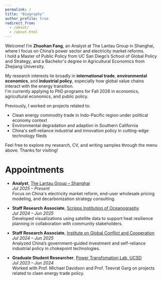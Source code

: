 ```yaml
---
permalink: /
title: "Biography"
author_profile: true
redirect_from: 
  - /about/
  - /about.html
---
```


Welcome! I’m **Zhuohan Fang**, an Analyst at The Lantau Group in Shanghai, where I focus on China’s power sector and electricity market reforms.  
I hold a Master of Public Policy from UC San Diego’s School of Global Policy and Strategy, and a Bachelor's degree in Agricultural Economics from Zhejiang University.

My research interests lie broadly in **international trade**, **environmental economics**, and **industrial policy**, especially how global value chains interact with the energy transition.  
I'm currently applying to PhD programs for Fall 2026 in economics, agricultural economics, and public policy.

Previously, I worked on projects related to:
- Clean energy commodity trade in Indo-Pacific region under political economy context
- Environmental degradation and adaption in Southern California
- China's self-reliance industrial and innovation policy in cutting-edge technology fileds

Feel free to explore my research, CV, and writing samples through the menu above. Thanks for visiting!


Appointments
======
- **Analyst**, [The Lantau Group – Shanghai](https://lantaugroup.com)  
  *Jul 2025 – Present*  
  Focus on China's electricity market reform, end-user wholesale pricing modeling, and decarbonization strategy consulting.

- **Staff Research Associate**, [Scripps Institution of Oceanography](https://socalheathub.org/)  
  *Jul 2024 – Jun 2025*  
  Developed visualizations using satellite data to support heat resilience planning in collaboration with community stakeholders.

- **Staff Research Associate**, [Institute on Global Conflict and Cooperation](https://igcc.ucsd.edu/)  
  *Jul 2024 – Jun 2025*  
  Analyzed China’s government-guided investment and self-reliance industrial policy in chokepoint technologies.
  
- **Graduate Student Researcher**, [Power Transfomation Lab, UCSD](https://gps.ucsd.edu)  
  *Jul 2023 – Jun 2024*  
  Worked with Prof. Michael Davidson and Prof. Teevrat Garg on projects related to claen energy trade policy.




